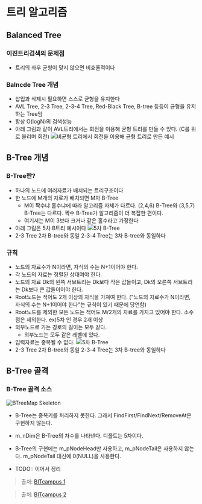# 트리 알고리즘
## Balanced Tree

### 이진트리검색의 문제점
- 트리의 좌우 균형이 맞지 않으면 비효율적이다

### Balncde Tree 개념
- 삽입과 삭제시 필요하면 스스로 균형을 유지한다
- AVL Tree, 2-3 Tree, 2-3-4 Tree, Red-Black Tree, B-tree 등등이 균형을 유지하는 Tree임
- 항상 O(logN)의 검색성능
- 아래 그림과 같이 AVL트리에서는 회전을 이용해 균형 트리를 만들 수 있다. (C를 위로 올리며 회전)
![비균형 트리에서 회전을 이용해 균형 트리로 만든 예시](https://user-images.githubusercontent.com/18229419/64060187-4325d880-cc04-11e9-82f2-7f8a70da6398.png)

## B-Tree 개념

### B-Tree란?
- 하나의 노드에 여러자료가 배치되는 트리구조이다
- 한 노드에 M개의 자료가 배치되면 M차 B-Tree
  - M이 짝수냐 홀수냐에 따라 알고리즘 자체가 다르다. (2,4,6) B-Tree와 (3,5,7) B-Tree는 다르다. 짝수 B-Tree가 알고리즘이 더 복잡한 편이다.
  - 여기서는 M이 3보다 크거나 같은 홀수라고 가정한다
- 아래 그림은 5차 B트리 예시이다
![5차 B-Tree](https://user-images.githubusercontent.com/18229419/64060379-baf50280-cc06-11e9-85b4-7b51cda33ee6.png)
- 2-3 Tree 2차 B-tree와 동일 2-3-4 Tree는 3차 B-tree와 동일하다 

### 규칙
- 노드의 자료수가 N이라면, 자식의 수는 N+1이어야 한다.
- 각 노드의 자료는 정렬된 상태여야 한다.
- 노드의 자료 Dk의 왼쪽 서브트리는 Dk보다 작은 값들이고, Dk의 오른쪽 서브트리는 Dk보다 큰 값들이어야 한다.
- Root노드는 적어도 2개 이상의 자식을 가져여 한다. ("노드의 자료수가 N이라면, 자식의 수는 N+1이어야 한다"는 규칙이 있기 때문에 당연함)
- Root노드를 제외한 모든 노드는 적어도 M/2개의 자료를 가지고 있어야 한다. 소수점은 제외한다. ex)5차 인 경우 2개 이상
- 외부노드로 가는 경로의 길이는 모두 같다.
  - 외부노드는 모두 같은 레벨에 있다.
- 입력자료는 중복될 수 없다.
![5차 B-Tree](https://user-images.githubusercontent.com/18229419/64060379-baf50280-cc06-11e9-85b4-7b51cda33ee6.png)
- 2-3 Tree 2차 B-tree와 동일 2-3-4 Tree는 3차 B-tree와 동일하다 

## B-Tree 골격
### B-Tree 골격 소스
![BTreeMap Skeleton](https://user-images.githubusercontent.com/18229419/64066994-d50d0000-cc5b-11e9-9ce2-3d2e4d580f0c.png)
- B-Tree는 중복키를 처리하지 못한다. 그래서 FindFirst/FindNext/RemoveAt은 구현하지 않는다.
- m_nDim은 B-Tree의 차수를 나타낸다. 디폴트는 5차이다.
- B-Tree의 구현에는 m_pNodeHead만 사용하고, m_pNodeTail은 사용하지 않는다. m_pNodeTail 대신에 0(NULL)을 사용한다.

- TODO:: 이어서 정리

> 출처: [BITcampus 1](https://www.youtube.com/watch?v=WBqKyrL6u-Q)

> 출처: [BITcampus 2](https://www.youtube.com/watch?v=PxREdWmxZG0)
